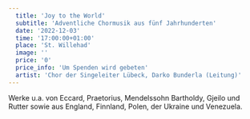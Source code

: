 ```yaml
---
  title: 'Joy to the World'
  subtitle: 'Adventliche Chormusik aus fünf Jahrhunderten'
  date: '2022-12-03'
  time: '17:00:00+01:00'
  place: 'St. Willehad'
  image: ''
  price: '0'
  price_info: 'Um Spenden wird gebeten'
  artist: 'Chor der Singeleiter Lübeck, Darko Bunderla (Leitung)'
---
```


Werke u.a. von Eccard, Praetorius, Mendelssohn Bartholdy, Gjeilo und Rutter sowie aus England, Finnland, Polen, der Ukraine und Venezuela.